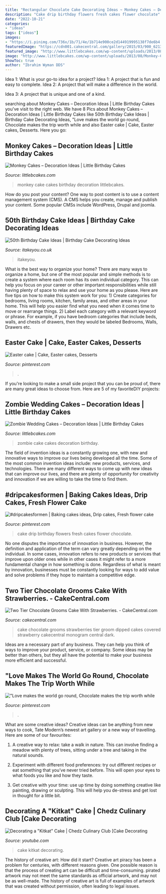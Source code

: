 ```yaml
---
title: "Rectangular Chocolate Cake Decorating Ideas ~ Monkey Cakes – Decoration Ideas"
description: "Cake drip birthday flowers fresh cakes flower chocolate"
date: "2022-10-21"
categories:
- "ideas"
tags: ["ideas"]
images:
- "https://i.pinimg.com/736x/1b/71/4e/1b714e900ce2d144919995138f7de6b4.jpg"
featuredImage: "https://cdn001.cakecentral.com/gallery/2015/03/900_621356XcPL_two-tier-chocolate-grooms-cake-with-strawberries.jpg"
featured_image: "http://www.littlebcakes.com/wp-content/uploads/2013/08/Monkey-Cake-Ideas.jpg"
image: "http://www.littlebcakes.com/wp-content/uploads/2013/08/Monkey-Cake-Ideas.jpg"
ShowToc: true
author: "Ibrahim Wyman DDS"
---
```



Idea 1: What is your go-to idea for a project?
Idea 1: A project that is fun and easy to complete.
Idea 2: A project that will make a difference in the world.

Idea 3: A project that is unique and one of a kind.

	

		
searching about Monkey Cakes – Decoration Ideas | Little Birthday Cakes you've visit to the right web. We have 8 Pics about Monkey Cakes – Decoration Ideas | Little Birthday Cakes like 50th Birthday Cake Ideas | Birthday Cake Decorating Ideas, &quot;Love makes the world go round, Chocolate makes the trip worth while and also Easter cake | Cake, Easter cakes, Desserts. Here you go:
		
    
## Monkey Cakes – Decoration Ideas | Little Birthday Cakes

<img loading=lazy src="http://www.littlebcakes.com/wp-content/uploads/2013/08/Monkey-Cake-Ideas.jpg" onerror="this.onerror=null;this.src='https://tse4.mm.bing.net/th?id=OIP.UsPIY81XIbCpXkwnMSruZgHaJ4&amp;pid=15.1';" alt="Monkey Cakes – Decoration Ideas | Little Birthday Cakes">

_Source: littlebcakes.com_

>monkey cake cakes birthday decoration littlebcakes. 

	

How do you post your content?
One way to post content is to use a content management system (CMS). A CMS helps you create, manage and publish your content. Some popular CMSs include WordPress, Drupal and joomla.

    
## 50th Birthday Cake Ideas | Birthday Cake Decorating Ideas

<img loading=lazy src="https://www.itakeyou.co.uk/wp-content/uploads/2021/06/50th-birthday-cake-516x1024.jpg" onerror="this.onerror=null;this.src='https://tse1.mm.bing.net/th?id=OIP.3bnMxoA9PEQwlqSCte1ZOAHaOs&amp;pid=15.1';" alt="50th Birthday Cake Ideas | Birthday Cake Decorating Ideas">

_Source: itakeyou.co.uk_

>itakeyou. 

	

What is the best way to organize your home?
There are many ways to organize a home, but one of the most popular and simple methods is to create a system where each room has its own individual category. This can help you focus on your career or other important responsibilities while still having plenty of space to relax and use your home as you please. Here are five tips on how to make this system work for you: 1) Create categories for bedrooms, living rooms, kitchen, family areas, and other areas in your home. This will help you easier find what you need when it comes time to move or rearrange things. 2) Label each category with a relevant keyword or phrase. For example, if you have bedroom categories that include beds, walls, and chests of drawers, then they would be labeled Bedrooms, Walls, Drawers etc.

    
## Easter Cake | Cake, Easter Cakes, Desserts

<img loading=lazy src="https://i.pinimg.com/736x/1b/71/4e/1b714e900ce2d144919995138f7de6b4.jpg" onerror="this.onerror=null;this.src='https://tse3.mm.bing.net/th?id=OIP.B52viN2HP62phHh-GDKzKQHaJ3&amp;pid=15.1';" alt="Easter cake | Cake, Easter cakes, Desserts">

_Source: pinterest.com_

>. 

	

If you're looking to make a small side project that you can be proud of, there are many great ideas to choose from. Here are 5 of my favoriteDIY projects: 

    
## Zombie Wedding Cakes – Decoration Ideas | Little Birthday Cakes

<img loading=lazy src="http://www.littlebcakes.com/wp-content/uploads/2014/05/Zombie-Wedding-Cake-Photos.jpg" onerror="this.onerror=null;this.src='https://tse4.mm.bing.net/th?id=OIP.hScLP1o_5oi52g5dvK4zawHaJ3&amp;pid=15.1';" alt="Zombie Wedding Cakes – Decoration Ideas | Little Birthday Cakes">

_Source: littlebcakes.com_

>zombie cake cakes decoration birthday. 

	

The field of invention ideas is a constantly growing one, with new and innovative ways to improve our lives being developed all the time. Some of the most common invention ideas include: new products, services, and technologies. There are many different ways to come up with new ideas that can improve our lives, and there are plenty of opportunity for creativity and innovation if we are willing to take the time to find them.

    
## #dripcakesformen | Baking Cakes Ideas, Drip Cakes, Fresh Flower Cake

<img loading=lazy src="https://i.pinimg.com/736x/21/71/bb/2171bb8a5999ccab1c4284744ffb725f.jpg" onerror="this.onerror=null;this.src='https://tse1.mm.bing.net/th?id=OIP.GQSBvK2xkn9w9NQO4SUfNgHaK0&amp;pid=15.1';" alt="#dripcakesformen | Baking cakes ideas, Drip cakes, Fresh flower cake">

_Source: pinterest.com_

>cake drip birthday flowers fresh cakes flower chocolate. 

	

No one disputes the importance of innovation in business. However, the definition and application of the term can vary greatly depending on the individual. In some cases, innovation refers to new products or services that improve upon older ones while in other cases it might refer to a more fundamental change in how something is done. Regardless of what is meant by innovation, businesses must be constantly looking for ways to add value and solve problems if they hope to maintain a competitive edge.

    
## Two Tier Chocolate Grooms Cake With Strawberries. - CakeCentral.com

<img loading=lazy src="https://cdn001.cakecentral.com/gallery/2015/03/900_621356XcPL_two-tier-chocolate-grooms-cake-with-strawberries.jpg" onerror="this.onerror=null;this.src='https://tse3.mm.bing.net/th?id=OIP.tFwpkvhBbT5leGv6RsBniAHaFj&amp;pid=15.1';" alt="Two Tier Chocolate Grooms Cake With Strawberries. - CakeCentral.com">

_Source: cakecentral.com_

>cake chocolate grooms strawberries tier groom dipped cakes covered strawberry cakecentral monogram central dark. 

	

Ideas are a necessary part of any business. They can help you think of ways to improve your product, service, or company. Some ideas may be better than others, but they all have the potential to make your business more efficient and successful.

    
## &quot;Love Makes The World Go Round, Chocolate Makes The Trip Worth While

<img loading=lazy src="https://i.pinimg.com/736x/30/c0/65/30c0651efffce3df05bfecd451c3398e.jpg" onerror="this.onerror=null;this.src='https://tse3.mm.bing.net/th?id=OIP.qONhEX3W_fOihXuTefp-cQHaLH&amp;pid=15.1';" alt="&quot;Love makes the world go round, Chocolate makes the trip worth while">

_Source: pinterest.com_

>. 

	

What are some creative ideas?
Creative ideas can be anything from new ways to cook, Tate Modern’s newest art gallery or a new way of travelling. Here are some of our favourites:
1. A creative way to relax: take a walk in nature. This can involve finding a meadow with plenty of trees, sitting under a tree and taking in the natural sounds.

2. Experiment with different food preferences: try out different recipes or eat something that you’ve never tried before. This will open your eyes to what foods you like and how they taste.

3. Get creative with your time: use up time by doing something creative like painting, drawing or sculpting. This will help you de-stress and get lost in thought for a little bit.

    
## Decorating A &quot;Kitkat&quot; Cake | Chedz Culinary Club [Cake Decorating

<img loading=lazy src="https://i.ytimg.com/vi/fynVgnkjXSs/maxresdefault.jpg" onerror="this.onerror=null;this.src='https://tse1.mm.bing.net/th?id=OIP.F4U-66RflmjAtdMlkhFWvgHaEK&amp;pid=15.1';" alt="Decorating a &quot;Kitkat&quot; Cake | Chedz Culinary Club [Cake Decorating">

_Source: youtube.com_

>cake kitkat decorating. 

	

The history of creative art: How did it start?
Creative art piracy has been a problem for centuries, with different reasons given. One possible reason is that the process of creating art can be difficult and time-consuming. pirated artwork may not meet the same standards as official artwork, and may not be as well-made. The history of creative art is full of examples of artwork that was created without permission, often leading to legal issues.

